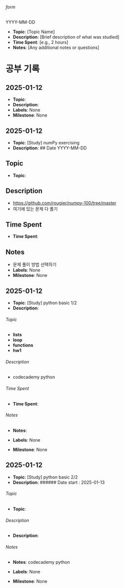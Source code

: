 ###### form
YYYY-MM-DD
- **Topic**: [Topic Name]
- **Description**: [Brief description of what was studied]
- **Time Spent**: [e.g., 2 hours]
- **Notes**: [Any additional notes or questions]

# 공부 기록



## 2025-01-12
- **Topic**: 
- **Description**: 
- **Labels**: None
- **Milestone**: None


## 2025-01-12
- **Topic**: [Study] numPy exercising
- **Description**: ## Date
YYYY-MM-DD

## Topic
- **Topic**:

## Description
- https://github.com/rougier/numpy-100/tree/master
- 여기에 있는 문제 다 풀기

## Time Spent
- **Time Spent**:

## Notes
- 문제 풀이 방법 선택하기
- **Labels**: None
- **Milestone**: None


## 2025-01-12
- **Topic**: [Study] python basic 1/2
- **Description**: 
###### Topic
- **lists**
- **loop**
- **functions**
- **hw1**  

###### Description
- codecademy python

###### Time Spent
- **Time Spent**:

###### Notes
- **Notes**:

- **Labels**: None
- **Milestone**: None


## 2025-01-12
- **Topic**: [Study] python basic 2/2
- **Description**: ###### Date
start : 2025-01-13

###### Topic
- **Topic**:

###### Description
- **Description**:

###### Notes
- **Notes**: codecademy python

- **Labels**: None
- **Milestone**: None

